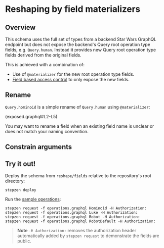 # Reshaping by field materializers

## Overview

This schema uses the full set of types from a backend Star Wars GraphQL endpoint
but does not expose the backend's Query root operation type fields, e.g. `Query.human`.
Instead it provides new Query root operation type fields derived from the original fields.

This is achieved with a combination of:

 - Use of `@materializer` for the new root operation type fields.
 - [Field based access control](config.yaml) to only expose the new fields.

## Rename

`Query.hominoid` is a simple rename of `Query.human` using `@materializer`:

(exposed.graphql#L2-L5)

You may want to rename a field when an existing field name is unclear or does not match your naming convention.


## Constrain arguments


## Try it out!

Deploy the schema from `reshape/fields` relative to the repository's root directory:

```
stepzen deploy
```

Run the [sample operations](operations.graphql):

```
stepzen request -f operations.graphql Hominoid -H Authorization:
stepzen request -f operations.graphql Luke -H Authorization:
stepzen request -f operations.graphql Robot -H Authorization:
stepzen request -f operations.graphql RobotDefault -H Authorization:
```

> **Note**
> `-H Authorization:` removes the authorization header automatically added by `stepzen request` to demonstrate the fields are public.

